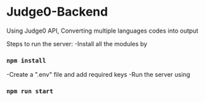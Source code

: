 # Judge0-Backend

Using Judge0 API, Converting multiple languages codes into output

Steps to run the server:
-Install all the modules by
  ### `npm install`
-Create a ".env" file and add required keys
-Run the server using
  ### `npm run start`
